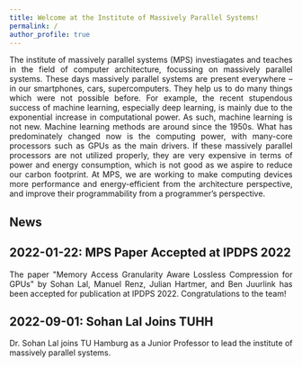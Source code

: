 ```yaml
---
title: Welcome at the Institute of Massively Parallel Systems!   
permalink: /
author_profile: true
---
```

<p align="justify">
The institute of massively parallel systems (MPS) investiagates and teaches in the field of computer architecture, focussing on massively parallel systems.
These days massively parallel systems are present everywhere – in our smartphones, cars, supercomputers. They help us to do many things which were not possible before. For example, the recent stupendous success of machine learning, especially deep learning, is mainly due to the exponential increase in computational power. As such, machine learning is not new. Machine learning methods are around since the 1950s. What has predominately changed now is the computing power, with many-core processors such as GPUs as the main drivers. If these massively parallel processors are not utilized properly, they are very expensive in terms of power and energy consumption, which is not good as we aspire to reduce our carbon footprint. At MPS, we are working to make computing devices more performance and energy-efficient from the architecture perspective, and improve their programmability from a programmer’s perspective.
</p>

News
-----

2022-01-22: MPS Paper Accepted at IPDPS 2022
--
<p align="justify">
The paper "Memory Access Granularity Aware Lossless Compression for GPUs" by Sohan Lal, Manuel Renz, Julian Hartmer, and Ben Juurlink has been accepted for publication at IPDPS 2022. Congratulations to the team!
</p>

2022-09-01: Sohan Lal Joins TUHH
--
<p align="justify">
Dr. Sohan Lal joins TU Hamburg as a Junior Professor to lead the institute of massively parallel systems.
</p>

<!---<span style="color:red;font-size:10px;">This is Red</span>
 <span style="color:red;font-size:6px;">This is Red</span>
--->

